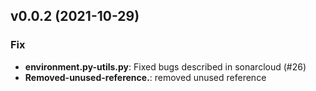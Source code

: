 
## v0.0.2 (2021-10-29)

### Fix

- **environment.py-utils.py**: Fixed bugs described in sonarcloud (#26)
- **Removed-unused-reference.**: removed unused reference
